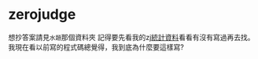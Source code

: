 # zerojudge
想抄答案請見`水題`那個資料夾
記得要先看我的zj[統計資料](https://zerojudge.tw/UserStatistic?id=105222)看看有沒有寫過再去找。
我現在看以前寫的程式碼總覺得，我到底為什麼要這樣寫?

